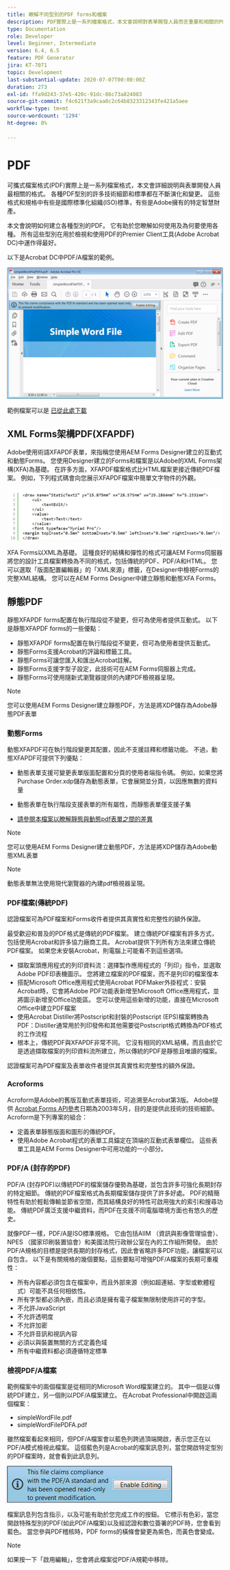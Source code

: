 ```yaml
---
title: 瞭解不同型別的PDF forms和檔案
description: PDF實際上是一系列檔案格式，本文會說明對表單開發人員而言重要和相關的PDF型別。
type: Documentation
role: Developer
level: Beginner, Intermediate
version: 6.4, 6.5
feature: PDF Generator
jira: KT-7071
topic: Development
last-substantial-update: 2020-07-07T00:00:00Z
duration: 273
exl-id: ffa9d243-37e5-420c-91dc-86c73a824083
source-git-commit: f4c621f3a9caa8c2c64b8323312343fe421a5aee
workflow-type: tm+mt
source-wordcount: '1294'
ht-degree: 0%

---
```


# PDF

可攜式檔案格式(PDF)實際上是一系列檔案格式，本文會詳細說明與表單開發人員最相關的格式。 各種PDF型別的許多技術細節和標準都在不斷演化和變更。 這些格式和規格中有些是國際標準化組織(ISO)標準，有些是Adobe擁有的特定智慧財產。

本文會說明如何建立各種型別的PDF。 它有助於您瞭解如何使用及為何要使用各種。 所有這些型別在用於檢視和使用PDF的Premier Client工具(Adobe Acrobat DC)中運作得最好。

以下是Acrobat DC中PDF/A檔案的範例。

![Pdfa](assets/pdfa-file-in-acrobat.png)

範例檔案可以是 [已從此處下載](assets/pdf-file-types.zip)

## XML Forms架構PDF(XFAPDF)

Adobe使用術語XFAPDF表單，來指稱您使用AEM Forms Designer建立的互動式和動態Forms。 您使用Designer建立的Forms和檔案是以Adobe的XML Forms架構(XFA)為基礎。 在許多方面，XFAPDF檔案格式比HTML檔案更接近傳統PDF檔案。 例如，下列程式碼會向您展示XFAPDF檔案中簡單文字物件的外觀。

![文字欄位](assets/text-field.JPG)

XFA Forms以XML為基礎。 這種良好的結構和彈性的格式可讓AEM Forms伺服器將您的設計工具檔案轉換為不同的格式，包括傳統的PDF、PDF/A和HTML。 您可以選取「版面配置編輯器」的「XML來源」標籤，在Designer中檢視Forms的完整XML結構。 您可以在AEM Forms Designer中建立靜態和動態XFA Forms。

## 靜態PDF

靜態XFAPDF forms配置在執行階段從不變更，但可為使用者提供互動式。 以下是靜態XFAPDF forms的一些優點：

* 靜態XFAPDF forms配置在執行階段從不變更，但可為使用者提供互動式。
* 靜態Forms支援Acrobat的評論和標籤工具。
* 靜態Forms可讓您匯入和匯出Acrobat註解。
* 靜態Forms支援字型子設定，此技術可在AEM Forms伺服器上完成。
* 靜態Forms可使用隨新式瀏覽器提供的內建PDF檢視器呈現。

>[!NOTE]
>
> 您可以使用AEM Forms Designer建立靜態PDF，方法是將XDP儲存為Adobe靜態PDF表單



### 動態Forms

動態XFAPDF可在執行階段變更其配置，因此不支援註釋和標籤功能。 不過，動態XFAPDF可提供下列優點：

* 動態表單支援可變更表單版面配置和分頁的使用者端指令碼。 例如，如果您將Purchase Order.xdp儲存為動態表單，它會展開並分頁，以因應無數的資料量
* 動態表單在執行階段支援表單的所有屬性，而靜態表單僅支援子集

* [請參閱本檔案以瞭解靜態與動態pdf表單之間的差異](https://experienceleague.adobe.com/docs/experience-manager-learn/forms/document-services/pdf-forms-and-documents.html#:~:text=Dynamic%20forms%20support%20all%20the,forms%20support%20only%20a%20subset)

>[!NOTE]
>
> 您可以使用AEM Forms Designer建立動態PDF，方法是將XDP儲存為Adobe動態XML表單

>[!NOTE]
>
> 動態表單無法使用現代瀏覽器的內建pdf檢視器呈現。

### PDF檔案(傳統PDF)

認證檔案可為PDF檔案和Forms收件者提供其真實性和完整性的額外保證。

最受歡迎和普及的PDF格式是傳統的PDF檔案。 建立傳統PDF檔案有許多方式，包括使用Acrobat和許多協力廠商工具。 Acrobat提供下列所有方法來建立傳統PDF檔案。 如果您未安裝Acrobat，則電腦上可能看不到這些選項。

* 擷取案頭應用程式的列印資料流：選擇製作應用程式的「列印」指令，並選取Adobe PDF印表機圖示。 您將建立檔案的PDF檔案，而不是列印的檔案復本
* 搭配Microsoft Office應用程式使用Acrobat PDFMaker外掛程式：安裝Acrobat時，它會將Adobe PDF功能表新增至Microsoft Office應用程式，並將圖示新增至Office功能區。 您可以使用這些新增的功能，直接在Microsoft Office中建立PDF檔案
* 使用Acrobat Distiller將Postscript和封裝的Postscript (EPS)檔案轉換為PDF：Distiller通常用於列印發佈和其他需要從Postscript格式轉換為PDF格式的工作流程
* 根本上，傳統PDF與XFAPDF非常不同。 它沒有相同的XML結構，而且由於它是透過擷取檔案的列印資料流所建立，所以傳統的PDF是靜態且唯讀的檔案。

認證檔案可為PDF檔案及表單收件者提供其真實性和完整性的額外保證。

### Acroforms

Acroform是Adobe的舊版互動式表單技術，可追溯至Acrobat第3版。 Adobe提供 [Acrobat Forms API參考](assets/FormsAPIReference.pdf)日期為2003年5月，目的是提供此技術的技術細節。 Acroform是下列專案的組合：

* 定義表單靜態版面和圖形的傳統PDF。
* 使用Adobe Acrobat程式的表單工具錨定在頂端的互動式表單欄位。 這些表單工具是AEM Forms Designer中可用功能的一小部分。

### PDF/A (封存的PDF)

PDF/A (封存PDF)以傳統PDF的檔案儲存優勢為基礎，並包含許多可強化長期封存的特定細節。 傳統的PDF檔案格式為長期檔案儲存提供了許多好處。 PDF的精簡特性有助於輕鬆傳輸並節省空間，而其結構良好的特性可啟用強大的索引和搜尋功能。 傳統PDF廣泛支援中繼資料，而PDF在支援不同電腦環境方面也有悠久的歷史。

就像PDF一樣，PDF/A是ISO標準規格。 它由包括AIIM （資訊與影像管理協會）、NPES （國家印刷裝置協會）和美國法院行政辦公室在內的工作組所開發。 由於PDF/A規格的目標是提供長期的封存格式，因此會省略許多PDF功能，讓檔案可以自包含。 以下是有關規格的幾個要點，這些要點可增強PDF/A檔案的長期可重複性：

* 所有內容都必須包含在檔案中，而且外部來源（例如超連結、字型或軟體程式）可能不具任何相依性。
* 所有字型都必須內嵌，而且必須是擁有電子檔案無限制使用許可的字型。
* 不允許JavaScript
* 不允許透明度
* 不允許加密
* 不允許音訊和視訊內容
* 必須以與裝置無關的方式定義色域
* 所有中繼資料都必須遵循特定標準

### 檢視PDF/A檔案

範例檔案中的兩個檔案是從相同的Microsoft Word檔案建立的。 其中一個是以傳統PDF建立，另一個則以PDF/A檔案建立。 在Acrobat Professional中開啟這兩個檔案：

* simpleWordFile.pdf
* simpleWordFilePDFA.pdf

雖然檔案看起來相同，但PDF/A檔案會以藍色列跨過頂端開啟，表示您正在以PDF/A模式檢視此檔案。 這個藍色列是Acrobat的檔案訊息列，當您開啟特定型別的PDF檔案時，就會看到此訊息列。

![Pdf-img](assets/pdfa-message.png)

檔案訊息列包含指示，以及可能有助於您完成工作的按鈕。 它標示有色彩，當您開啟特殊型別的PDF(如此PDF/A檔案)以及經認證和數位簽署的PDF時，您會看到藍色。 當您參與PDF稽核時，PDF forms的橫條會變更為紫色，而黃色會變成。

>[!NOTE]
>
> 如果按一下「啟用編輯」，您會將此檔案從PDF/A規範中移除。
